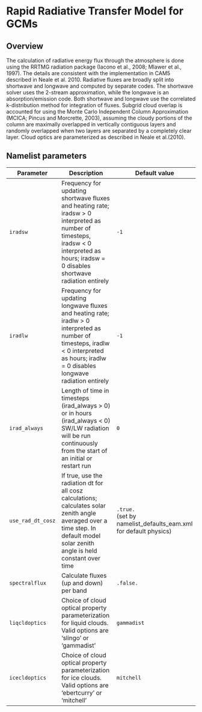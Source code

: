 # Rapid Radiative Transfer Model for GCMs

## Overview

The calculation of radiative energy flux through the atmosphere is done using the RRTMG radiation package (Iacono et al., 2008; Mlawer et al., 1997). The details are consistent with the implementation in CAM5 described in Neale et al. 2010. Radiative fluxes are broadly split into shortwave and longwave and computed by separate codes. The shortwave solver uses the 2-stream approximation, while the longwave is an absorption/emission code. Both shortwave and longwave use the correlated k-distribution method for integration of fluxes. Subgrid cloud overlap is accounted for using the Monte Carlo Independent Column Approximation (MCICA; Pincus and Morcrette, 2003), assuming the cloudy portions of the column are maximally overlapped in vertically contiguous layers and randomly overlapped when two layers are separated by a completely clear layer. Cloud optics are parameterized as described in Neale et al.(2010).

## Namelist parameters

| Parameter                 | Description                                                       | Default value          |
| ------------------------- | ----------------------------------------------------------------- | ---------------------- |
| `iradsw`                  | Frequency for updating shortwave fluxes and heating rate; iradsw > 0 interpreted as number of timesteps, iradsw < 0 interpreted as hours; iradsw = 0 disables shortwave radiation entirely | `-1`                 |
| `iradlw`                  | Frequency for updating longwave fluxes and heating rate; iradlw > 0 interpreted as number of timesteps, iradlw < 0 interpreted as hours; iradlw = 0 disables longwave radiation entirely   | `-1`                 |
| `irad_always`             | Length of time in timesteps (irad_always > 0) or in hours (irad_always < 0) SW/LW radiation will be run continuously from the start of an initial or restart run                           | `0`                  |
| `use_rad_dt_cosz`         | If true, use the radiation dt for all cosz calculations; calculates solar zenith angle averaged over a time step. In default model solar zenith angle is held constant over time           | `.true.` <br> (set by namelist_defaults_eam.xml for default physics)   |
| `spectralflux`            | Calculate fluxes (up and down) per band                                                                                                                                                    | `.false.`            |
| `liqcldoptics`            | Choice of cloud optical property parameterization for liquid clouds. Valid options are ‘slingo’ or ‘gammadist’                                                                             | `gammadist`          |
| `icecldoptics`            | Choice of cloud optical property parameterization for ice clouds. Valid options are ‘ebertcurry’ or ‘mitchell’                                                                             | `mitchell`           |